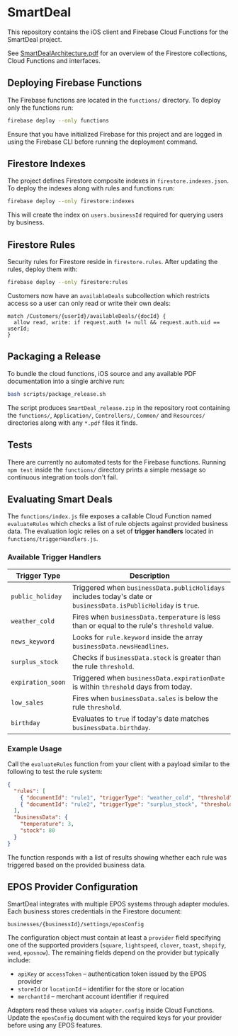 # SmartDeal

This repository contains the iOS client and Firebase Cloud Functions for the SmartDeal project.

See [SmartDealArchitecture.pdf](SmartDealArchitecture.pdf) for an overview of the Firestore collections, Cloud Functions and interfaces.

## Deploying Firebase Functions

The Firebase functions are located in the `functions/` directory. To deploy only the functions run:

```bash
firebase deploy --only functions
```

Ensure that you have initialized Firebase for this project and are logged in using the Firebase CLI before running the deployment command.

## Firestore Indexes

The project defines Firestore composite indexes in `firestore.indexes.json`. To deploy the indexes along with rules and functions run:

```bash
firebase deploy --only firestore:indexes
```

This will create the index on `users.businessId` required for querying users by business.

## Firestore Rules

Security rules for Firestore reside in `firestore.rules`. After updating the rules, deploy them with:

```bash
firebase deploy --only firestore:rules
```

Customers now have an `availableDeals` subcollection which restricts access so a user can only read or write their own deals:

```
match /Customers/{userId}/availableDeals/{docId} {
  allow read, write: if request.auth != null && request.auth.uid == userId;
}
```

## Packaging a Release

To bundle the cloud functions, iOS source and any available PDF documentation into a single archive run:

```bash
bash scripts/package_release.sh
```

The script produces `SmartDeal_release.zip` in the repository root containing the `functions/`, `Application/`, `Controllers/`, `Common/` and `Resources/` directories along with any `*.pdf` files it finds.

## Tests

There are currently no automated tests for the Firebase functions. Running `npm test` inside the `functions/` directory prints a simple message so continuous integration tools don't fail.

## Evaluating Smart Deals

The `functions/index.js` file exposes a callable Cloud Function named
`evaluateRules` which checks a list of rule objects against provided business
data. The evaluation logic relies on a set of **trigger handlers** located in
`functions/triggerHandlers.js`.

### Available Trigger Handlers

| Trigger Type      | Description                                                                                                              |
| ----------------- | ------------------------------------------------------------------------------------------------------------------------ |
| `public_holiday`  | Triggered when `businessData.publicHolidays` includes today's date or `businessData.isPublicHoliday` is `true`.           |
| `weather_cold`    | Fires when `businessData.temperature` is less than or equal to the rule's `threshold` value.                              |
| `news_keyword`    | Looks for `rule.keyword` inside the array `businessData.newsHeadlines`.                                                   |
| `surplus_stock`   | Checks if `businessData.stock` is greater than the rule `threshold`.                                                      |
| `expiration_soon` | Triggered when `businessData.expirationDate` is within `threshold` days from today.                                       |
| `low_sales`       | Fires when `businessData.sales` is below the rule `threshold`.                                                            |
| `birthday`        | Evaluates to `true` if today's date matches `businessData.birthday`.                                                      |

### Example Usage

Call the `evaluateRules` function from your client with a payload similar to the
following to test the rule system:

```json
{
  "rules": [
    { "documentId": "rule1", "triggerType": "weather_cold", "threshold": 5 },
    { "documentId": "rule2", "triggerType": "surplus_stock", "threshold": 50 }
  ],
  "businessData": {
    "temperature": 3,
    "stock": 80
  }
}
```

The function responds with a list of results showing whether each rule was
triggered based on the provided business data.

## EPOS Provider Configuration

SmartDeal integrates with multiple EPOS systems through adapter modules. Each
business stores credentials in the Firestore document:

```
businesses/{businessId}/settings/eposConfig
```

The configuration object must contain at least a `provider` field specifying one
of the supported providers (`square`, `lightspeed`, `clover`, `toast`,
`shopify`, `vend`, `eposnow`). The remaining fields depend on the provider but
typically include:

- `apiKey` or `accessToken` – authentication token issued by the EPOS provider
- `storeId` or `locationId` – identifier for the store or location
- `merchantId` – merchant account identifier if required

Adapters read these values via `adapter.config` inside Cloud Functions. Update
the `eposConfig` document with the required keys for your provider before using
any EPOS features.
